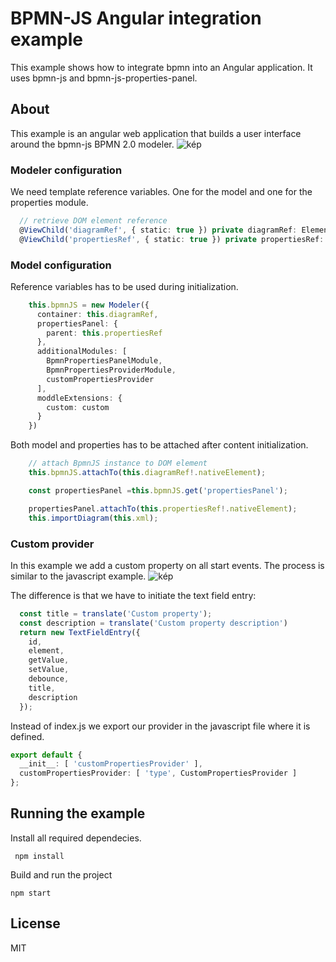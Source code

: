 # BPMN-JS Angular integration example
This example shows how to integrate bpmn into an Angular application.
It uses bpmn-js and bpmn-js-properties-panel.

## About

This example is an angular web application that builds a user interface around the bpmn-js BPMN 2.0 modeler.
![kép](https://user-images.githubusercontent.com/12006702/185782372-42f06a20-f6d6-471d-9c44-0811a9207649.png)

### Modeler configuration
We need template reference variables. One for the model and one for the properties module.
``` typescript
  // retrieve DOM element reference
  @ViewChild('diagramRef', { static: true }) private diagramRef: ElementRef | undefined;
  @ViewChild('propertiesRef', { static: true }) private propertiesRef: ElementRef | undefined;
```
### Model configuration
Reference variables has to be used during initialization.
```typescript
    this.bpmnJS = new Modeler({
      container: this.diagramRef,
      propertiesPanel: {
        parent: this.propertiesRef
      },
      additionalModules: [
        BpmnPropertiesPanelModule,
        BpmnPropertiesProviderModule,
        customPropertiesProvider
      ],
      moddleExtensions: {
        custom: custom
      }
    })
```
Both model and properties has to be attached after content initialization.

```typescript
    // attach BpmnJS instance to DOM element
    this.bpmnJS.attachTo(this.diagramRef!.nativeElement);

    const propertiesPanel =this.bpmnJS.get('propertiesPanel');

    propertiesPanel.attachTo(this.propertiesRef!.nativeElement);
    this.importDiagram(this.xml);
```
### Custom provider
In this example we add a custom property on all start events. The process is similar to the javascript example.
![kép](https://user-images.githubusercontent.com/12006702/189526065-28cbca03-0a29-4c4a-92df-6aeea2afab52.png)

The difference is that we have to initiate the text field entry:
```typescript
  const title = translate('Custom property');
  const description = translate('Custom property description')
  return new TextFieldEntry({
    id,
    element,
    getValue,
    setValue,
    debounce,
    title,
    description
  });
```

Instead of index.js we export our provider in the javascript file where it is defined.
```typescript
export default {
  __init__: [ 'customPropertiesProvider' ],
  customPropertiesProvider: [ 'type', CustomPropertiesProvider ]
};
```

## Running the example
Install all required dependecies.
```
 npm install
```
Build and run the project
```
npm start
```
## License
MIT
